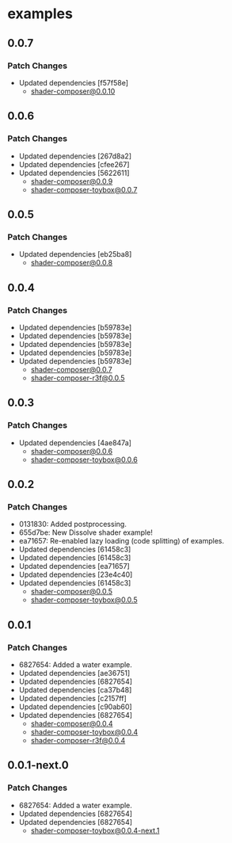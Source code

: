 # examples

## 0.0.7

### Patch Changes

- Updated dependencies [f57f58e]
  - shader-composer@0.0.10

## 0.0.6

### Patch Changes

- Updated dependencies [267d8a2]
- Updated dependencies [cfee267]
- Updated dependencies [5622611]
  - shader-composer@0.0.9
  - shader-composer-toybox@0.0.7

## 0.0.5

### Patch Changes

- Updated dependencies [eb25ba8]
  - shader-composer@0.0.8

## 0.0.4

### Patch Changes

- Updated dependencies [b59783e]
- Updated dependencies [b59783e]
- Updated dependencies [b59783e]
- Updated dependencies [b59783e]
- Updated dependencies [b59783e]
  - shader-composer@0.0.7
  - shader-composer-r3f@0.0.5

## 0.0.3

### Patch Changes

- Updated dependencies [4ae847a]
  - shader-composer@0.0.6
  - shader-composer-toybox@0.0.6

## 0.0.2

### Patch Changes

- 0131830: Added postprocessing.
- 655d7be: New Dissolve shader example!
- ea71657: Re-enabled lazy loading (code splitting) of examples.
- Updated dependencies [61458c3]
- Updated dependencies [61458c3]
- Updated dependencies [ea71657]
- Updated dependencies [23e4c40]
- Updated dependencies [61458c3]
  - shader-composer@0.0.5
  - shader-composer-toybox@0.0.5

## 0.0.1

### Patch Changes

- 6827654: Added a water example.
- Updated dependencies [ae36751]
- Updated dependencies [6827654]
- Updated dependencies [ca37b48]
- Updated dependencies [c2157ff]
- Updated dependencies [c90ab60]
- Updated dependencies [6827654]
  - shader-composer@0.0.4
  - shader-composer-toybox@0.0.4
  - shader-composer-r3f@0.0.4

## 0.0.1-next.0

### Patch Changes

- 6827654: Added a water example.
- Updated dependencies [6827654]
- Updated dependencies [6827654]
  - shader-composer-toybox@0.0.4-next.1
